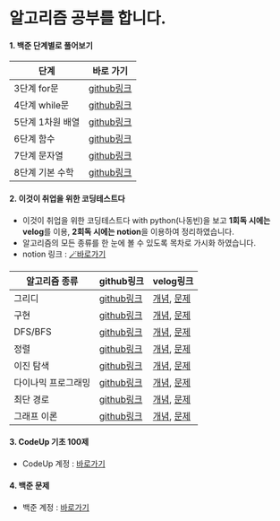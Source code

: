 # 알고리즘 공부를 합니다.
#### 1. 백준 단계별로 풀어보기
단계 | 바로 가기 
----- | ----- 
3단계 for문 | [github링크](https://github.com/gabang2/algorithm/tree/main/%EB%B0%B1%EC%A4%80%20%EB%8B%A8%EA%B3%84%EB%B3%84%EB%A1%9C%20%ED%92%80%EC%96%B4%EB%B3%B4%EA%B8%B0/3%EB%8B%A8%EA%B3%84_for%EB%AC%B8) 
4단계 while문 | [github링크](https://github.com/gabang2/algorithm/tree/main/%EB%B0%B1%EC%A4%80%20%EB%8B%A8%EA%B3%84%EB%B3%84%EB%A1%9C%20%ED%92%80%EC%96%B4%EB%B3%B4%EA%B8%B0/4%EB%8B%A8%EA%B3%84_while%EB%AC%B8)
5단계 1차원 배열 | [github링크](https://github.com/gabang2/algorithm/tree/main/%EB%B0%B1%EC%A4%80%20%EB%8B%A8%EA%B3%84%EB%B3%84%EB%A1%9C%20%ED%92%80%EC%96%B4%EB%B3%B4%EA%B8%B0/5%EB%8B%A8%EA%B3%84_1%EC%B0%A8%EC%9B%90%20%EB%B0%B0%EC%97%B4) 
6단계 함수 | [github링크](https://github.com/gabang2/algorithm/tree/main/%EB%B0%B1%EC%A4%80%20%EB%8B%A8%EA%B3%84%EB%B3%84%EB%A1%9C%20%ED%92%80%EC%96%B4%EB%B3%B4%EA%B8%B0/6%EB%8B%A8%EA%B3%84_%ED%95%A8%EC%88%98)
7단계 문자열 | [github링크](https://github.com/gabang2/algorithm/tree/main/%EB%B0%B1%EC%A4%80%20%EB%8B%A8%EA%B3%84%EB%B3%84%EB%A1%9C%20%ED%92%80%EC%96%B4%EB%B3%B4%EA%B8%B0/7%EB%8B%A8%EA%B3%84_%EB%AC%B8%EC%9E%90%EC%97%B4)
8단계 기본 수학 | [github링크](https://github.com/gabang2/algorithm/tree/main/%EB%B0%B1%EC%A4%80%20%EB%8B%A8%EA%B3%84%EB%B3%84%EB%A1%9C%20%ED%92%80%EC%96%B4%EB%B3%B4%EA%B8%B0/8%EB%8B%A8%EA%B3%84_%EA%B8%B0%EB%B3%B8%EC%88%98%ED%95%99)
   
#### 2. 이것이 취업을 위한 코딩테스트다
- 이것이 취업을 위한 코딩테스트다 with python(나동빈)을 보고 **1회독 시에는 velog**를 이용, **2회독 시에는 notion**을 이용하여 정리하였습니다.
- 알고리즘의 모든 종류를 한 눈에 볼 수 있도록 목차로 가시화 하였습니다.
- notion 링크 : [🪄바로가기](https://gabang2.notion.site/f09d46cc5e714661ab783643269e8717)
   
알고리즘 종류 | github링크 | velog링크
----- | ----- | -----
그리디 | [github링크]() | [개념](), [문제]()
구현 | [github링크]() | [개념](), [문제]()
DFS/BFS | [github링크]() | [개념](), [문제]()
정렬 | [github링크]() | [개념](), [문제]()
이진 탐색 | [github링크]() | [개념](), [문제]()
다이나믹 프로그래밍 | [github링크]() | [개념](), [문제]()
최단 경로 | [github링크]() | [개념](), [문제]()
그래프 이론 | [github링크]() | [개념](), [문제]()
   
#### 3. CodeUp 기초 100제
- CodeUp 계정 : [바로가기](https://codeup.kr/userinfo.php?user=offbeat1020)
#### 4. 백준 문제
- 백준 계정 : [바로가기](https://www.acmicpc.net/user/offbeat1020)
